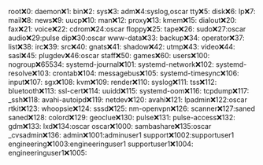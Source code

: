 root:x:0:
daemon:x:1:
bin:x:2:
sys:x:3:
adm:x:4:syslog,oscar
tty:x:5:
disk:x:6:
lp:x:7:
mail:x:8:
news:x:9:
uucp:x:10:
man:x:12:
proxy:x:13:
kmem:x:15:
dialout:x:20:
fax:x:21:
voice:x:22:
cdrom:x:24:oscar
floppy:x:25:
tape:x:26:
sudo:x:27:oscar
audio:x:29:pulse
dip:x:30:oscar
www-data:x:33:
backup:x:34:
operator:x:37:
list:x:38:
irc:x:39:
src:x:40:
gnats:x:41:
shadow:x:42:
utmp:x:43:
video:x:44:
sasl:x:45:
plugdev:x:46:oscar
staff:x:50:
games:x:60:
users:x:100:
nogroup:x:65534:
systemd-journal:x:101:
systemd-network:x:102:
systemd-resolve:x:103:
crontab:x:104:
messagebus:x:105:
systemd-timesync:x:106:
input:x:107:
sgx:x:108:
kvm:x:109:
render:x:110:
syslog:x:111:
tss:x:112:
bluetooth:x:113:
ssl-cert:x:114:
uuidd:x:115:
systemd-oom:x:116:
tcpdump:x:117:
_ssh:x:118:
avahi-autoipd:x:119:
netdev:x:120:
avahi:x:121:
lpadmin:x:122:oscar
rtkit:x:123:
whoopsie:x:124:
sssd:x:125:
nm-openvpn:x:126:
scanner:x:127:saned
saned:x:128:
colord:x:129:
geoclue:x:130:
pulse:x:131:
pulse-access:x:132:
gdm:x:133:
lxd:x:134:oscar
oscar:x:1000:
sambashare:x:135:oscar
_cvsadmin:x:136:
admin:x:1001:adminuser1
support:x:1002:supportuser1
engineering:x:1003:engineeringuser1
supportuser1:x:1004:
engineeringuser1:x:1005:
